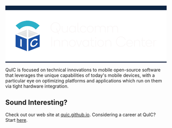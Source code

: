 <p style="background-color: #0C2544; padding-top: 1em;">
  <img src="./quic_logo.png" />
</p>

QuIC is focused on technical innovations to mobile open-source software that leverages the unique capabilities of today's mobile devices, with a particular eye on optimizing platforms and applications which run on them via tight hardware integration.

## Sound Interesting?

Check out our web site at <a href="http://quic.github.io">quic.github.io</a>. Considering a career at QuIC? Start <a href="https://www.qualcomm.com/company/careers">here</a>.
